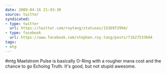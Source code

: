 ```yaml
---
date: 2009-04-16 21:43:30
source: twitter
syndicated:
- type: twitter
  url: https://twitter.com/roytang/statuses/1536972994/
- type: facebook
  url: https://www.facebook.com/stephen.roy.tang/posts/71627533684
tags:
- mtg
---
```


#mtg Maelstrom Pulse is basically O-Ring with a rougher mana cost and the chance to go Echoing Truth. It's good, but not stupid awesome.